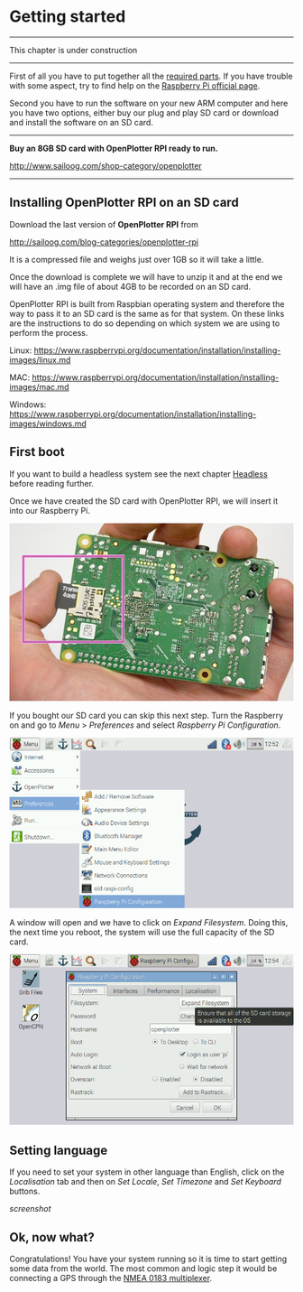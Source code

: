 # Getting started

---

This chapter is under construction

---

First of all you have to put together all the [required parts](what_do_you_need.md). If you have trouble with some aspect, try to find help on the [Raspberry Pi official page](https://www.raspberrypi.org/help/). 

Second you have to run the software on your new ARM computer and here you have two options, either buy our plug and play SD card or download and install the software on an SD card.

---

**Buy an 8GB SD card with OpenPlotter RPI ready to run.**

http://www.sailoog.com/shop-category/openplotter

---

## Installing OpenPlotter RPI on an SD card

Download the last version of **OpenPlotter RPI** from 

http://sailoog.com/blog-categories/openplotter-rpi

It is a compressed file and weighs just over 1GB so it will take a little.

Once the download is complete we will have to unzip it and at the end we will have an .img file of about 4GB to be recorded on an SD card.

OpenPlotter RPI is built from Raspbian operating system and therefore the way to pass it to an SD card is the same as for that system. On these links are the instructions to do so depending on which system we are using to perform the process.

Linux: https://www.raspberrypi.org/documentation/installation/installing-images/linux.md

MAC: https://www.raspberrypi.org/documentation/installation/installing-images/mac.md

Windows: https://www.raspberrypi.org/documentation/installation/installing-images/windows.md

## First boot

If you want to build a headless system see the next chapter [Headless](headless.md) before reading further.

Once we have created the SD card with OpenPlotter RPI, we will insert it into our Raspberry Pi.

![](boot1.png)

If you bought our SD card you can skip this next step. Turn the Raspberry on and go to *Menu* > *Preferences* and select *Raspberry Pi Configuration*.

![](boot2.png)

A window will open and we have to click on *Expand Filesystem*. Doing this, the next time you reboot, the system will use the full capacity of the SD card.

![](boot3.png)

## Setting language

If you need to set your system in other language than English, click on the *Localisation* tab and then on *Set Locale*, *Set Timezone* and *Set Keyboard* buttons.

*screenshot*

## Ok, now what?

Congratulations! You have your system running so it is time to start getting some data from the world. The most common and logic step it would be connecting a GPS through the [NMEA 0183 multiplexer](nmea_multiplexer.md).